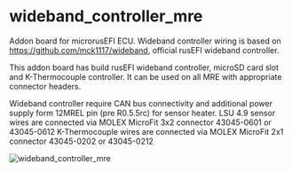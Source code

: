 # wideband_controller_mre

Addon board for microrusEFI ECU.
Wideband controller wiring is based on https://github.com/mck1117/wideband, official rusEFI wideband controller.

This addon board has build rusEFI wideband controller, microSD card slot and K-Thermocouple controller.
It can be used on all MRE with appropriate connector headers.

Wideband controller require CAN bus connectivity and additional power supply form 12MREL pin (pre R0.5.5rc) for sensor heater.
LSU 4.9 sensor wires are connected via MOLEX MicroFit 3x2 connector 43045-0601 or 43045-0612
K-Thermocouple wires are connected via MOLEX MicroFit 2x1 connector 43045-0202 or 43045-0212

![wideband_controller_mre](https://github.com/JRDMcLAREN/wideband_controller_mre/blob/main/wideband_controller_mre.jpg)
